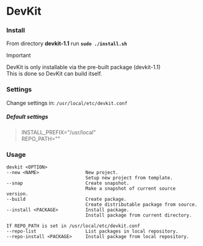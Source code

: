 # DevKit

### Install
From directory **devkit-1.1** run **`sudo ./install.sh`**<br>
> [!IMPORTANT]
> DevKit is only installable via the pre-built package (devkit-1.1)<br>
> This is done so DevKit can build itself.


### Settings
Change settings in: ```/usr/local/etc/devkit.conf```
##### Default settings<br>
> INSTALL_PREFIX="/usr/local"<br>
> REPO_PATH=""

### Usage
```
devkit <OPTION>
--new <NAME>                 New project.
                             Setup new project from template.
--snap                       Create snapshot.
                             Make a snapshot of current source version.
--build                      Create package.
                             Create distributable package from source.
--install <PACKAGE>          Install package.
                             Install package from current directory.

If REPO_PATH is set in /usr/local/etc/devkit.conf
--repo-list                  List packages in local repository.
--repo-install <PACKAGE>     Install package from local repository.
```
